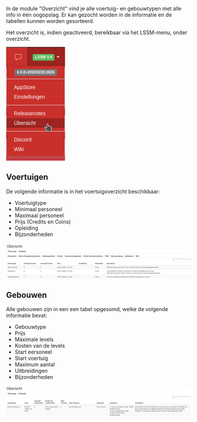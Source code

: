 In de module "Overzicht" vind je alle voertuig- en gebouwtypen met alle info in één oogopslag.
Er kan gezocht worden in de informatie en de tabellen kunnen worden gesorteerd.

Het overzicht is, indien geactiveerd, bereikbaar via het LSSM-menu, onder overzicht. 

![Openen via LSSM-menu](assets/img/menu_de.png)

## Voertuigen
De volgende informatie is in het voertuigoverzicht beschikbaar:
* Voertuigtype
* Minimaal personeel
* Maximaal personeel
* Prijs (Credits en Coins)
* Opleiding
* Bijzonderheden

![Het voertuigoverzicht](assets/img/fahrzeuge.png)

## Gebouwen
Alle gebouwen zijn in een een tabel opgesomd, welke de volgende informatie bevat:
* Gebouwtype
* Prijs
* Maximale levels
* Kosten van de levels
* Start eersoneel
* Start voertuig
* Maximum aantal
* Uitbreidingen
* Bijzonderheden

![Het gebouwenoverzicht](assets/img/gebaeude.png)
